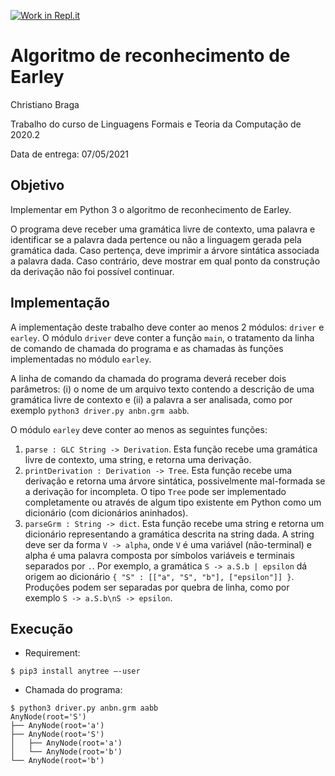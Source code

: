 [![Work in Repl.it](https://classroom.github.com/assets/work-in-replit-14baed9a392b3a25080506f3b7b6d57f295ec2978f6f33ec97e36a161684cbe9.svg)](https://classroom.github.com/online_ide?assignment_repo_id=4510666&assignment_repo_type=AssignmentRepo)
# Algoritmo de reconhecimento de Earley

Christiano Braga

Trabalho do curso de Linguagens Formais e Teoria da Computação de 2020.2

Data de entrega: 07/05/2021

## Objetivo

Implementar em Python 3 o algoritmo de reconhecimento de Earley.

O programa deve receber uma gramática livre de contexto, uma palavra e identificar se a palavra dada pertence ou não a linguagem gerada pela gramática dada. Caso pertença, deve imprimir a árvore sintática associada a palavra dada. Caso contrário, deve mostrar em qual ponto da construção da derivação não foi possível continuar.

## Implementação

A implementação deste trabalho deve conter ao menos 2 módulos: `driver` e `earley`. O módulo `driver` deve conter a função `main`, o tratamento da linha de comando de chamada do programa e as chamadas às funções implementadas no módulo `earley`. 

A linha de comando da chamada do programa deverá receber dois parâmetros: (i) o nome de um arquivo texto contendo a descrição de uma gramática livre de contexto e (ii) a palavra a ser analisada, como por exemplo `python3 driver.py anbn.grm aabb`.

O módulo `earley` deve conter ao menos as seguintes funções:
1. `parse : GLC String -> Derivation`. Esta função recebe uma gramática livre de contexto, uma string, e retorna uma derivação.
1. `printDerivation : Derivation -> Tree`. Esta função recebe uma
   derivação e retorna uma árvore sintática, possivelmente mal-formada
   se a derivação for incompleta. O tipo `Tree` pode ser implementado
   completamente ou através de algum tipo existente em Python como um
   dicionário (com dicionários aninhados).
1. `parseGrm : String -> dict`. Esta função recebe uma string e retorna um dicionário representando a gramática descrita na string dada. A string deve ser da forma `V -> alpha`, onde `V` é uma variável (não-terminal) e alpha é uma palavra composta por símbolos variáveis e terminais separados por `.`. Por exemplo, a gramática `S -> a.S.b | epsilon` dá origem ao dicionário `{ "S" : [["a", "S", "b"], ["epsilon"]] }`. Produções podem ser separadas por quebra de linha, como por exemplo `S -> a.S.b\nS -> epsilon`.

## Execução

- Requirement:
```
$ pip3 install anytree –-user
```

- Chamada do programa:
```
$ python3 driver.py anbn.grm aabb
AnyNode(root='S')
├── AnyNode(root='a')
├── AnyNode(root='S')
│   ├── AnyNode(root='a')
│   └── AnyNode(root='b')
└── AnyNode(root='b')
```
